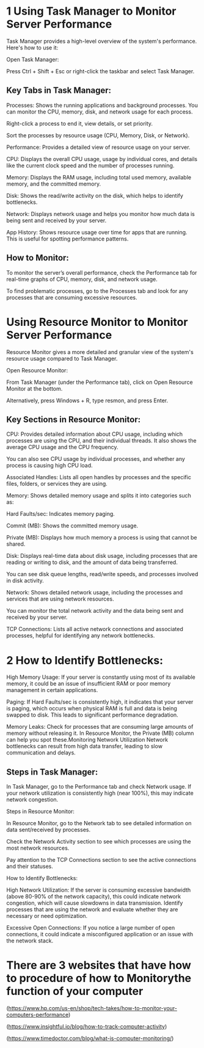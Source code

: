 # 1 Using Task Manager to Monitor Server Performance

Task Manager provides a high-level overview of the system's performance. Here's how to use it:

Open Task Manager:

Press Ctrl + Shift + Esc or right-click the taskbar and select Task Manager.

## Key Tabs in Task Manager:

Processes: Shows the running applications and background processes. You can monitor the CPU, memory, disk, and network usage for each process.

Right-click a process to end it, view details, or set priority.

Sort the processes by resource usage (CPU, Memory, Disk, or Network).

Performance: Provides a detailed view of resource usage on your server.

CPU: Displays the overall CPU usage, usage by individual cores, and details like the current clock speed and the number of processes running.

Memory: Displays the RAM usage, including total used memory, available memory, and the committed memory.

Disk: Shows the read/write activity on the disk, which helps to identify bottlenecks.

Network: Displays network usage and helps you monitor how much data is being sent and received by your server.

App History: Shows resource usage over time for apps that are running. This is useful for spotting performance patterns.

## How to Monitor:

To monitor the server’s overall performance, check the Performance tab for real-time graphs of CPU, memory, disk, and network usage.

To find problematic processes, go to the Processes tab and look for any processes that are consuming excessive resources.

# Using Resource Monitor to Monitor Server Performance

Resource Monitor gives a more detailed and granular view of the system's resource usage compared to Task Manager.

Open Resource Monitor:

From Task Manager (under the Performance tab), click on Open Resource Monitor at the bottom.

Alternatively, press Windows + R, type resmon, and press Enter.

## Key Sections in Resource Monitor:

CPU: Provides detailed information about CPU usage, including which processes are using the CPU, and their individual threads. It also shows the average CPU usage and the CPU frequency.

You can also see CPU usage by individual processes, and whether any process is causing high CPU load.

Associated Handles: Lists all open handles by processes and the specific files, folders, or services they are using.

Memory: Shows detailed memory usage and splits it into categories such as:


Hard Faults/sec: Indicates memory paging.

Commit (MB): Shows the committed memory usage.

Private (MB): Displays how much memory a process is using that cannot be shared.

Disk: Displays real-time data about disk usage, including processes that are reading or writing to disk, and the amount of data being transferred.

You can see disk queue lengths, read/write speeds, and processes involved in disk activity.

Network: Shows detailed network usage, including the processes and services that are using network resources.

You can monitor the total network activity and the data being sent and received by your server.

TCP Connections: Lists all active network connections and associated processes, helpful for identifying any network bottlenecks.

# 2 How to Identify Bottlenecks:

High Memory Usage: If your server is constantly using most of its available memory, it could be an issue of insufficient RAM or poor memory management in certain applications.

Paging: If Hard Faults/sec is consistently high, it indicates that your server is paging, which occurs when physical RAM is full and data is being swapped to disk. This leads to significant performance degradation.

Memory Leaks: Check for processes that are consuming large amounts of memory without releasing it. In Resource Monitor, the Private (MB) column can help you spot these.Monitoring Network Utilization
Network bottlenecks can result from high data transfer, leading to slow communication and delays.

## Steps in Task Manager:

In Task Manager, go to the Performance tab and check Network usage. If your network utilization is consistently high (near 100%), this may indicate network congestion.

Steps in Resource Monitor:

In Resource Monitor, go to the Network tab to see detailed information on data sent/received by processes.

Check the Network Activity section to see which processes are using the most network resources.

Pay attention to the TCP Connections section to see the active connections and their statuses.

How to Identify Bottlenecks:

High Network Utilization: If the server is consuming excessive bandwidth (above 80-90% of the network capacity), this could indicate network congestion, which will cause slowdowns in data transmission. Identify processes that are using the network and evaluate whether they are necessary or need optimization.

Excessive Open Connections: If you notice a large number of open connections, it could indicate a misconfigured application or an issue with the network stack.

# There are 3 websites that have how to procedure of how to Monitorythe function of your computer

(https://www.hp.com/us-en/shop/tech-takes/how-to-monitor-your-computers-performance)

(https://www.insightful.io/blog/how-to-track-computer-activity)

(https://www.timedoctor.com/blog/what-is-computer-monitoring/)
